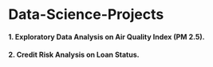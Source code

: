 # Data-Science-Projects

#### 1. Exploratory Data Analysis on Air Quality Index (PM 2.5).
#### 2. Credit Risk Analysis on Loan Status.
